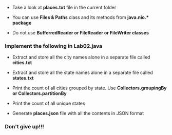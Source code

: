 * Take a look at **places.txt** file in the current folder

* You can use **Files & Paths** class and its methods from __java.nio.* package__
* Do not use __BufferredReader or FileReader or FileWriter classes__


### Implement the following in Lab02.java 

* Extract and store all the city names alone in a separate file called **cities.txt**

* Extract and store all the state names alone in a separate file called **states.txt**

* Print the count of all cities grouped by state. Use **Collectors.groupingBy or Collectors.partitionBy**
 
* Print the count of all unique states

* Generate **places.json** file with all the contents in JSON format


### Don't give up!!!






